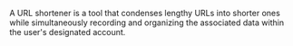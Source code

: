A URL shortener is a tool that condenses lengthy URLs into shorter ones while simultaneously recording and organizing the associated data within the user's designated account.
